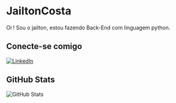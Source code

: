 # JailtonCosta
Oi ! Sou o jailton, estou fazendo Back-End com linguagem python.

## Conecte-se comigo
[![LinkedIn](https://img.shields.io/badge/LinkedIn-0077B5?style=for-the-badge&logo=linkedin&logoColor=white)](https://www.linkedin.com/in/jailtonfranco/)

##  GitHub Stats
![GitHub Stats](https://github-readme-stats.vercel.app/api?username=jailtonCosta&theme=transparent&bg_color=000&border_color=30A3DC&show_icons=true&icon_color=30A3DC&title_color=True&text_color=FFF)